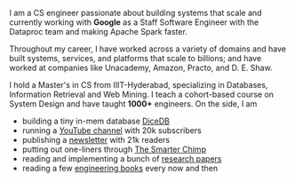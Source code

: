 I am a CS engineer passionate about building systems that scale and currently working with **Google** as a Staff Software Engineer with the Dataproc team and making Apache Spark faster.

Throughout my career, I have worked across a variety of domains and have built systems, services, and platforms that scale to billions; and have worked at companies like Unacademy, Amazon, Practo, and D. E. Shaw.

I hold a Master's in CS from IIIT-Hyderabad, specializing in Databases, Information Retrieval and Web Mining. I teach a cohort-based course on System Design and have taught **1000+** engineers. On the side, I am

-   building a tiny in-mem database [DiceDB](https://github.com/dicedb/dice)
-   running a [YouTube channel](https://youtube.com/c/ArpitBhayani) with 20k subscribers
-   publishing a [newsletter](https://arpit.substack.com) with 21k readers
-   putting out one-liners through [The Smarter Chimp](https://twitter.com/TheSmarterChimp)
-   reading and implementing a bunch of [research papers](https://arpitbhayani.me/papershelf)
-   reading a few [engineering books](https://arpitbhayani.me/bookshelf) every now and then
